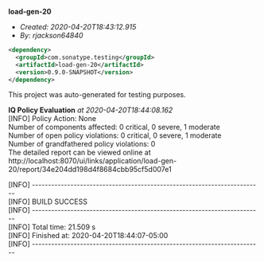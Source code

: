 **load-gen-20**
+ _Created: 2020-04-20T18:43:12.915_
+ _By: rjackson64840_

```xml
<dependency>
  <groupId>com.sonatype.testing</groupId>
  <artifactId>load-gen-20</artifactId>
  <version>0.9.0-SNAPSHOT</version>
</dependency>
```

This project was auto-generated for testing purposes.

**IQ Policy Evaluation** _at 2020-04-20T18:44:08.162_  
[INFO] Policy Action: None  
Number of components affected: 0 critical, 0 severe, 1 moderate  
Number of open policy violations: 0 critical, 0 severe, 1 moderate  
Number of grandfathered policy violations: 0  
The detailed report can be viewed online at http://localhost:8070/ui/links/application/load-gen-20/report/34e204dd198d4f8684cbb95cf5d007e1  
  
[INFO] ------------------------------------------------------------------------  
[INFO] BUILD SUCCESS  
[INFO] ------------------------------------------------------------------------  
[INFO] Total time: 21.509 s  
[INFO] Finished at: 2020-04-20T18:44:07-05:00  
[INFO] ------------------------------------------------------------------------  
  
